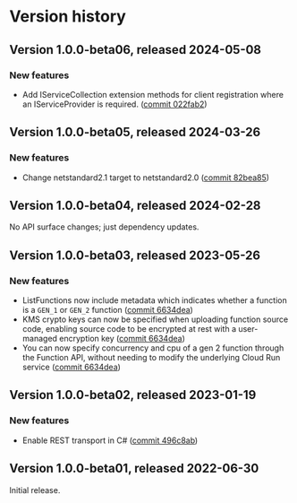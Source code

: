 # Version history

## Version 1.0.0-beta06, released 2024-05-08

### New features

- Add IServiceCollection extension methods for client registration where an IServiceProvider is required. ([commit 022fab2](https://github.com/googleapis/google-cloud-dotnet/commit/022fab203f28fb9c608972af7f8b83f571ae5694))

## Version 1.0.0-beta05, released 2024-03-26

### New features

- Change netstandard2.1 target to netstandard2.0 ([commit 82bea85](https://github.com/googleapis/google-cloud-dotnet/commit/82bea850661975b9750ac30753528cc9d2e05240))

## Version 1.0.0-beta04, released 2024-02-28

No API surface changes; just dependency updates.

## Version 1.0.0-beta03, released 2023-05-26

### New features

- ListFunctions now include metadata which indicates whether a function is a `GEN_1` or `GEN_2` function ([commit 6634dea](https://github.com/googleapis/google-cloud-dotnet/commit/6634dead8993023333024d350fd8016fecc636b2))
- KMS crypto keys can now be specified when uploading function source code, enabling source code to be encrypted at rest with a user-managed encryption key ([commit 6634dea](https://github.com/googleapis/google-cloud-dotnet/commit/6634dead8993023333024d350fd8016fecc636b2))
- You can now specify concurrency and cpu of a gen 2 function through the Function API, without needing to modify the underlying Cloud Run service ([commit 6634dea](https://github.com/googleapis/google-cloud-dotnet/commit/6634dead8993023333024d350fd8016fecc636b2))

## Version 1.0.0-beta02, released 2023-01-19

### New features

- Enable REST transport in C# ([commit 496c8ab](https://github.com/googleapis/google-cloud-dotnet/commit/496c8abe53e80646e5dd5a6d4a2231b11b36969a))

## Version 1.0.0-beta01, released 2022-06-30

Initial release.
